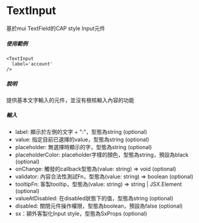 # TextInput
基於mui TextField的CAP style Input元件

##### 使用範例
```
<TextInput
  label='account'
/>
```

##### 說明
提供基本文字輸入的元件，並沒有檢核輸入內容的功能

##### 輸入
* label: 顯示於左側的文字 + ":"，型態為string (optional)
* value: 指定目前已選擇的value，型態為string (optional)
* placeholder: 無選擇時顯示的字，型態為string (optional)
* placeholderColor: placeholder字樣的顏色，型態為string，預設為black (optional)
* onChange: 觸發的callback型態為(value: string) => void (optional)
* validator: 內容合法性測試Fn，型態為(value: string) => boolean (optional)
* tooltipFn: 客製tooltip，型態為(value: string) => string | JSX.Element (optional)
* valueAtDisabled: 在disabled狀態下的值，型態為string (optional)
* disabled: 關閉元件操作權限，型態為boolean，預設為false (optional)
* sx：額外客製化Input style，型態為SxProps<Theme> (optional)
